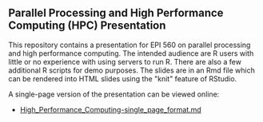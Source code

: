 ## Parallel Processing and High Performance Computing (HPC) Presentation

This repository contains a presentation for EPI 560 on parallel processing 
and high performance computing. The intended audience are R users with little 
or no experience with using servers to run R. There are also a few additional 
R scripts for demo purposes. The slides are in an Rmd file which can be 
rendered into HTML slides using the "knit" feature of RStudio.

A single-page version of the presentation can be viewed online:

- [High_Performance_Computing-single_page_format.md](https://github.com/brianhigh/par_hpc_pres/blob/main/parallel_processing/High_Performance_Computing-single_page_format.md)
